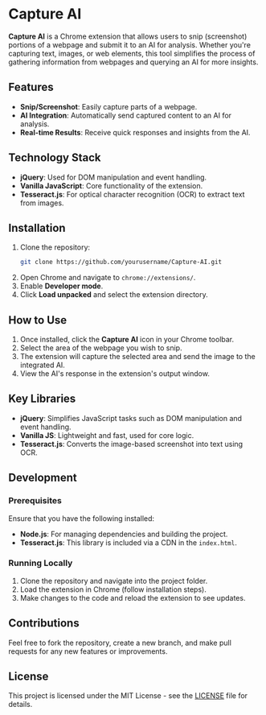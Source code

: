 # Capture AI

**Capture AI** is a Chrome extension that allows users to snip (screenshot) portions of a webpage and submit it to an AI for analysis. Whether you're capturing text, images, or web elements, this tool simplifies the process of gathering information from webpages and querying an AI for more insights.

## Features

- **Snip/Screenshot**: Easily capture parts of a webpage.
- **AI Integration**: Automatically send captured content to an AI for analysis.
- **Real-time Results**: Receive quick responses and insights from the AI.
  
## Technology Stack

- **jQuery**: Used for DOM manipulation and event handling.
- **Vanilla JavaScript**: Core functionality of the extension.
- **Tesseract.js**: For optical character recognition (OCR) to extract text from images.
  
## Installation

1. Clone the repository:
   ```bash
   git clone https://github.com/yourusername/Capture-AI.git
   ```
2. Open Chrome and navigate to `chrome://extensions/`.
3. Enable **Developer mode**.
4. Click **Load unpacked** and select the extension directory.

## How to Use

1. Once installed, click the **Capture AI** icon in your Chrome toolbar.
2. Select the area of the webpage you wish to snip.
3. The extension will capture the selected area and send the image to the integrated AI.
4. View the AI's response in the extension's output window.

## Key Libraries

- **jQuery**: Simplifies JavaScript tasks such as DOM manipulation and event handling.
- **Vanilla JS**: Lightweight and fast, used for core logic.
- **Tesseract.js**: Converts the image-based screenshot into text using OCR.

## Development

### Prerequisites

Ensure that you have the following installed:

- **Node.js**: For managing dependencies and building the project.
- **Tesseract.js**: This library is included via a CDN in the `index.html`.

### Running Locally

1. Clone the repository and navigate into the project folder.
2. Load the extension in Chrome (follow installation steps).
3. Make changes to the code and reload the extension to see updates.

## Contributions

Feel free to fork the repository, create a new branch, and make pull requests for any new features or improvements.

## License

This project is licensed under the MIT License - see the [LICENSE](LICENSE) file for details.
